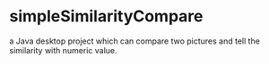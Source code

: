 # simpleSimilarityCompare
a Java desktop project which can compare two pictures and tell the similarity with numeric value.
